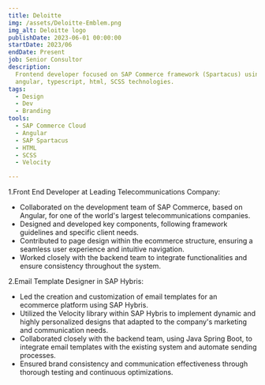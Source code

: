 ```yaml
---
title: Deloitte
img: /assets/Deloitte-Emblem.png
img_alt: Deloitte logo
publishDate: 2023-06-01 00:00:00
startDate: 2023/06
endDate: Present
job: Senior Consultor
description:
  Frontend developer focused on SAP Commerce framework (Spartacus) using javascript,
  angular, typescript, html, SCSS technologies.
tags:
  - Design
  - Dev
  - Branding
tools:
  - SAP Commerce Cloud
  - Angular
  - SAP Spartacus
  - HTML
  - SCSS
  - Velocity

---
```


1.Front End Developer at Leading Telecommunications Company:

- Collaborated on the development team of SAP Commerce, based on Angular, for one of the world's largest telecommunications companies.
- Designed and developed key components, following framework guidelines and specific client needs.
- Contributed to page design within the ecommerce structure, ensuring a seamless user experience and intuitive navigation.
- Worked closely with the backend team to integrate functionalities and ensure consistency throughout the system. 

2.Email Template Designer in SAP Hybris:

- Led the creation and customization of email templates for an ecommerce platform using SAP Hybris.
- Utilized the Velocity library within SAP Hybris to implement dynamic and highly personalized designs that adapted to the company's marketing and communication needs.
- Collaborated closely with the backend team, using Java Spring Boot, to integrate email templates with the existing system and automate sending processes.
- Ensured brand consistency and communication effectiveness through thorough testing and continuous optimizations.